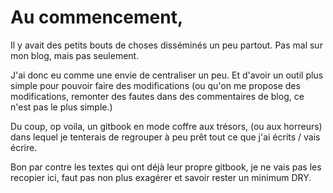 # Au commencement,

Il y avait des petits bouts de choses disséminés un peu partout. Pas mal sur mon blog, mais pas seulement.

J'ai donc eu comme une envie de centraliser un peu. Et d'avoir un outil plus simple
pour pouvoir faire des modifications (ou qu'on me propose des modifications, remonter
des fautes dans des commentaires de blog, ce n'est pas le plus simple.)

Du coup, op voila, un gitbook en mode coffre aux trésors, (ou aux horreurs) dans
lequel je tenterais de regrouper à peu prêt tout ce que j'ai écrits / vais écrire.

Bon par contre les textes qui ont déjà leur propre gitbook, je ne vais pas les recopier
ici, faut pas non plus exagérer et savoir rester un minimum DRY.  
